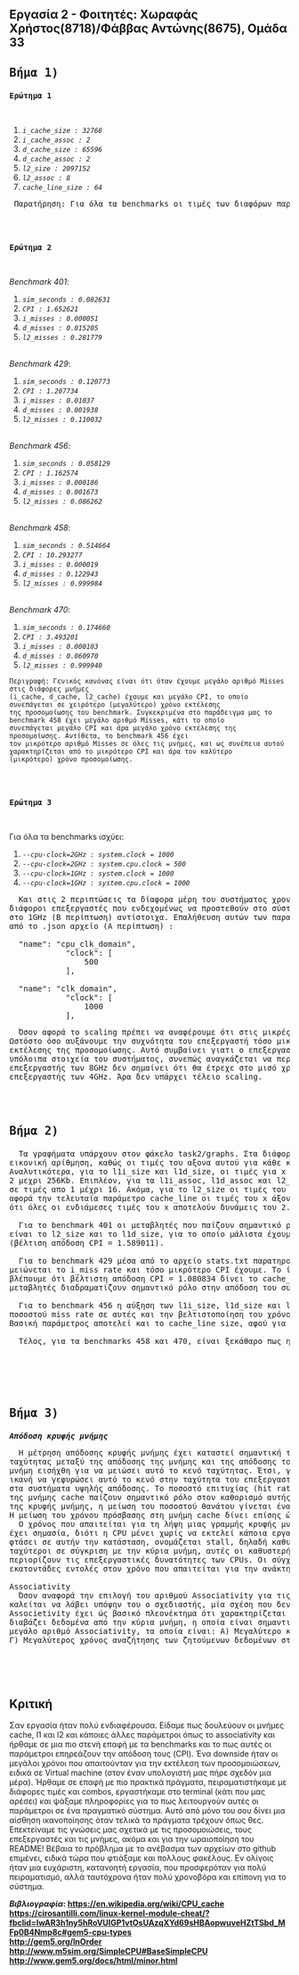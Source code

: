 ## Εργασία 2 - Φοιτητές: Χωραφάς Χρήστος(8718)/Φάββας Αντώνης(8675), Ομάδα 33

## <pre>Βήμα 1)</pre>  


<pre><b>Ερώτημα 1</b></pre>  <br>
  1. _`i_cache_size : 32768`_  
  2. _`i_cache_assoc : 2`_  
  3. _`d_cache_size : 65596`_  
  4. _`d_cache_assoc : 2`_  
  5. _`l2_size : 2097152`_    
  6. _`l2_assoc : 8`_    
  7. _`cache_line_size : 64`_  
  
   <pre> Παρατήρηση: Για όλα τα benchmarks οι τιμές των διαφόρων παραμέτρων είναι ίδιες (default τιμές).</pre>  

   
   <br><br> 
<pre><b>Ερώτημα 2</b></pre>  <br>
_Benchmark 401_:  
  1. _`sim_seconds : 0.082631`_  
  2. _`CPI : 1.652621`_  
  3. _`i_misses : 0.000051`_  
  4. _`d_misses : 0.015205`_  
  5. _`l2_misses : 0.281779`_    
    <br>
    
_Benchmark 429_:  
  1. _`sim_seconds : 0.120773`_  
  2. _`CPI : 1.207734`_  
  3. _`i_misses : 0.01037`_  
  4. _`d_misses : 0.001938`_  
  5. _`l2_misses : 0.110032`_    
    <br>
    
_Benchmark 456_:  
  1. _`sim_seconds : 0.058129`_  
  2. _`CPI : 1.162574`_  
  3. _`i_misses : 0.000186`_  
  4. _`d_misses : 0.001673`_  
  5. _`l2_misses : 0.086262`_    
    <br>
    
_Benchmark 458_:  
  1. _`sim_seconds : 0.514664`_  
  2. _`CPI : 10.293277`_  
  3. _`i_misses : 0.000019`_  
  4. _`d_misses : 0.122943`_  
  5. _`l2_misses : 0.999984`_    
    <br>
    
_Benchmark 470_:  
  1. _`sim_seconds : 0.174660`_  
  2. _`CPI : 3.493201`_  
  3. _`i_misses : 0.000103`_  
  4. _`d_misses : 0.060970`_  
  5. _`l2_misses : 0.999940`_  
    
    Περιγραφή: Γενικός κανόνας είναι ότι όταν έχουμε μεγάλο αριθμό Misses στις διάφορες μνήμες 
    (i_cache, d_cache, l2_cache) έχουμε και μεγάλο CPI, το οποίο συνεπάγεται σε χειρότερο (μεγαλύτερο) χρόνο εκτέλεσης 
    της προσομοίωσης του benchmark. Συγκεκριμένα στο παράδειγμα μας το benchmark 458 έχει μεγάλο αριθμό Misses, κάτι το οποίο 
    συνεπάγεται μεγάλο CPI και άρα μεγάλο χρόνο εκτέλεσης της προσομοίωσης. Αντίθετα, το benchmark 456 έχει 
    τον μικρότερο αριθμό Misses σε όλες τις μνήμες, και ως συνέπεια αυτού χαρακτηρίζεται από το μικρότερο CPI και άρα τον καλύτερο 
    (μικρότερο) χρόνο προσομοίωσης.
    
   <br><br>
<pre><b>Ερώτημα 3</b></pre>  <br>  

Για όλα τα benchmarks ισχύει:  
  1. _`--cpu-clock=2GHz : system.clock = 1000`_  
  2. _`--cpu-clock=2GHz : system.cpu.clock = 500`_ 
  3. _`--cpu-clock=1GHz : system.clock = 1000`_  
  4. _`--cpu-clock=1GHz : system.cpu.clock = 1000`_  
  
<pre>  Και στις 2 περιπτώσεις τα δίαφορα μέρη του συστήματος χρονίζονται στο 1GHz. Ωστόσο οι πυρήνες και οι 
διάφοροι επεξεργαστές που ενδεχομένως να προστεθούν στο σύστημα χρονίζονται στα 2GHz (Α περίπτωση) και 
στο 1GHz (Β περίπτωση) αντίστοιχα. Επαλήθευση αυτών των παρατηρήσεων αποτελούν αυτά τα κομμάτια κώδικα 
από το .json αρχείο (A περίπτωση) : 
  
  "name": "cpu_clk_domain",                               
            "clock": [
                500
            ],  

  "name": "clk_domain", 
            "clock": [
                1000
            ], </pre>
     
     
<pre>  Όσον αφορά το scaling πρέπει να αναφέρουμε ότι στις μικρές συχνότητες υπάρχει αρκετά καλό scaling. 
Ωστόστο όσο αυξάνουμε την συχνότητα του επεξεργαστή τόσο μικραίνει ο ρυθμός με τον οποίο μειώνεται ο χρόνος
εκτέλεσης της προσομοίωσης. Αυτό συμβαίνει γιατι ο επεξεργαστής είναι συνήθως αρκετά πιο γρήγορος απο τα 
υπόλοιπα στοιχεία του συστήματος, συνεπώς αναγκάζεται να περιμένει. Στα πλαίσια αυτής της λογικής, ένας 
επεξεργαστής των 8GHz δεν σημαίνει ότι θα έτρεχε στο μισό χρόνο το ίδιο πρόγραμμα, που θα έτρεχε ένας άλλος 
επεξεργαστής των 4GHz. Άρα δεν υπάρχει τέλειο scaling. </pre>
   <br><br>  
     
## <pre>Bήμα 2)</pre>  

<pre>  Τα γραφήματα υπάρχουν στον φάκελο task2/graphs. Στα διάφορα γραφήματα ο άξονας των x παρέχει μια 
εικονική αρίθμηση, καθώς οι τιμές του αξονα αυτού για κάθε καμπύλη του γραφήματος είναι διαφορετικές. 
Αναλυτικότερα, για το l1i_size και l1d_size, οι τιμές για x = 1 μέχρι x = 8 αντιστοίζονται σε τιμές απο 
2 μεχρι 256Kb. Επιπλέον, για τα l1i_assoc, l1d_assoc και l2_assoc οι τιμές x = 1 μέχρι x = 5 αντιστοιχίζονται
σε τιμές απο 1 μέχρι 16. Ακόμα, για το l2_size οι τιμές του άξονα x αντιστοιχίζονται από 2 μέχρι 4096Kb και όσον 
αφορά την τελευταία παράμετρο cache_line οι τιμές του x άξονα αντιστοιχίζονται από 32 μέχρι 1024Kb. Να σημειώσουμε 
ότι όλες οι ενδιάμεσες τιμές του x αποτελούν δυνάμεις του 2. 
  
  Για το benchmark 401 οι μεταβλητές που παίζουν σημαντικό ρόλο στην ελαχιστοποίηση του CPI 
είναι το l2_size και το l1d_size, για το οποίο μάλιστα έχουμε και το ελάχιστο CPI 
(βέλτιση απόδοση CPI = 1.589011). 

  Για το benchmark 429 μέσα από το αρχείο stats.txt παρατηρούμε ότι όσο αυξάνεται το l1i_size τόσο 
μειώνεται το i_miss rate και τόσο μικρότερο CPI έχουμε. Το ίδιο ακριβώς ισχύει και για l1d_size. Επίσης 
βλέπουμε ότι βέλτιστη απόδοση CPI = 1.080834 δίνει το cache_line = 256Kb και άρα τελικά και οι τρεις 
μεταβλητές διαδραματίζουν σημαντικό ρόλο στην απόδοση του συστήματος.

  Για το benchmark 456 η αύξηση των l1i_size, l1d_size και l2_size έχει ως αποτέλεσμα την μείωση του 
ποσοστού miss rate σε αυτές και την βελτιστοποίηση του χρόνου εκτέλεσης, καθώς παρατηρούμε σταδιακή μείωση του CPI.
Βασική παράμετρος αποτελεί και το cache_line size, αφού για cache_line = 256Kb έχουμε βέλτιστη απόδοση CPI = 1.151575.

  Τέλος, για τα benchmarks 458 και 470, είναι ξεκάθαρο πως η σημαντικότερη παράμετρος που επηρεάζει το CPI είναι το cache_line size.
</pre>  <br>
 
     
     
     
<br><br>
## <pre>Bήμα 3)</pre>  

_<b><pre>Απόδοση κρυφής μνήμης</pre></b>_
<pre>  Η μέτρηση απόδοσης κρυφής μνήμης έχει καταστεί σημαντική τον τελευταίο καιρό, όπου η διαφορά 
ταχύτητας μεταξύ της απόδοσης της μνήμης και της απόδοσης του επεξεργαστή αυξάνεται εκθετικά. Η κρυφή 
μνήμη εισήχθη για να μειώσει αυτό το κενό ταχύτητας. Έτσι, γνωρίζοντας πόσο καλά η μνήμη cache είναι 
ικανή να γεφυρώσει αυτό το κενό στην ταχύτητα του επεξεργαστή και της μνήμης, είναι σημαντική, ειδικά 
στα συστήματα υψηλής απόδοσης. Το ποσοστό επιτυχίας (hit rate) και το ποσοστό αποτυχίας (missa rate) 
της μνήμης cache παίζουν σημαντικό ρόλο στον καθορισμό αυτής της απόδοσης. Για να βελτιωθεί η απόδοση 
της κρυφής μνήμης, η μείωση του ποσοστού θανάτου γίνεται ένα από τα απαραίτητα βήματα μεταξύ άλλων βημάτων.
Η μείωση του χρόνου πρόσβασης στη μνήμη cache δίνει επίσης ώθηση στην απόδοσή της.
  Ο χρόνος που απαιτείται για τη λήψη μιας γραμμής κρυφής μνήμης από τη μνήμη (καθυστέρηση εξαιτίας cache miss) 
έχει σημασία, διότι η CPU μένει χωρίς να εκτελεί κάποια εργασία ενώ περιμένει την κρυφή μνήμη. Όταν μια CPU 
φτάσει σε αυτήν την κατάσταση, ονομάζεται stall, δηλαδή καθυστέρηση, στάση. Καθώς οι επεξεργαστές γίνονται 
ταχύτεροι σε σύγκριση με την κύρια μνήμη, αυτές οι καθυστερήσεις που οφείλονται σε λάθη μνήμης cache 
περιορίζουν τις επεξεργαστικές δυνατότητες των CPUs. Οι σύγχρονοι επεξεργαστές CPU μπορούν να εκτελέσουν 
εκατοντάδες εντολές στον χρόνο που απαιτείται για την ανάκτηση μίας γραμμής μνήμης cache από την κύρια μνήμη.

Associativity
  Όσον αναφορά την επιλογή του αριθμού Associativity για τις διάφορες μνήμες cache υπάρχει μία σχέση "συμβιβασμού" (trade-off) που
καλείται να λάβει υπόψην του ο σχεδιαστής, μία σχέση που δεν είναι πάντα τόσο εύκολο να αναλυθεί. Γενικά ένας μεγάλος αριθμός
Αssocietivity έχει ώς βασικό πλεονέκτημα ότι χαρακτηρίζεται από λιγότερα misses, και άρα η CPU σπαταλάει λιγότερο χρόνο στο να
διαβάζει δεδομένα από την κύρια μνήμη, η οποία είναι σημαντικά πιο αργή από την cache. Ωστόσο υπάρχουν και μερικά μειονεκτήματα για
μεγάλο αριθμό Associativity, τα οποία είναι: Α) Μεγαλύτερο κόστος ενέργειας, Β) Απαίτηση για μεγαλύτερο χώρο πάνω στο ολοκληρωμένο και
Γ) Μεγαλύτερος χρόνος αναζήτησης των ζητούμενων δεδομένων στην cache.
</pre>
<br><br><br>


## Κριτική
Σαν εργασία ήταν πολύ ενδιαφέρουσα. Είδαμε πως δουλεύουν οι μνήμες cache, l1 και l2 και κάποιες άλλες παράμετροι όπως το associativity και ήρθαμε σε μια πιο στενή επαφή με τα benchmarks και το πως αυτές οι παράμετροι επηρεάζουν την απόδοση τους (CPI). Ένα downside ήταν οι μεγάλοι χρόνοι που απαιτούνταν για την εκτέλεση των προσομοιώσεων, ειδικά σε Virtual machine (στον έναν υπολογιστή μας πήρε σχεδόν μια μέρα). Ήρθαμε σε επαφή με πιο πρακτικά πράγματα, πειραματιστήκαμε με διάφορες τιμές και combos, εργαστήκαμε στο terminal (κάτι που μας αρέσει) και ψάξαμε πληροφορίες για το πως λειτουργούν αυτές οι παράμετροι σε ένα πραγματικό σύστημα. Αυτό από μόνο του σου δίνει μια αίσθηση ικανοποίησης όταν τελικά τα πράγματα τρέχουν όπως θες. Επεκτείναμε τις γνώσεις μας σχετικά με τις προσομοιώσεις, τους επεξεργαστές και τις μνήμες, ακόμα και για την ωραιοποίηση του README! Βέβαια το πρόβλημα με το ανέβασμα των αρχείων στο github επιμένει, ειδικά τώρα που φτιάξαμε και πολλους φακέλους. Εν ολίγοις ήταν μια ευχάριστη, κατανοητή εργασία, που προσφερόταν για πολύ πειραματισμό, αλλά ταυτόχρονα ήταν πολύ χρονοβόρα και επίπονη για το σύστημα.

      
<b>_Βιβλιογραφία_<b>:  https://en.wikipedia.org/wiki/CPU_cache  
  https://cirosantilli.com/linux-kernel-module-cheat/?fbclid=IwAR3h1ny5hRoVUIGP1vtOsUAzqXYd69sHBAopwuveHZtTSbd_MFp0B4Nmp8c#gem5-cpu-types  
http://gem5.org/InOrder  
http://www.m5sim.org/SimpleCPU#BaseSimpleCPU  
http://www.gem5.org/docs/html/minor.html
